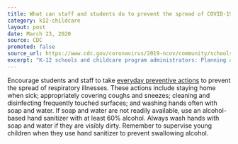 ```yaml
---
title: What can staff and students do to prevent the spread of COVID-19?
category: k12-childcare
layout: post
date: March 23, 2020
source: CDC
promoted: false
source_url: https://www.cdc.gov/coronavirus/2019-ncov/community/schools-childcare/schools-faq.html
excerpt: "K-12 schools and childcare program administrators: Planning and preparedness"
---
```


Encourage students and staff to take [everyday preventive actions](https://www.cdc.gov/coronavirus/2019-ncov/prepare/prevention.html) to prevent the spread of respiratory illnesses. These actions include staying home when sick; appropriately covering coughs and sneezes; cleaning and disinfecting frequently touched surfaces; and washing hands often with soap and water. If soap and water are not readily available, use an alcohol-based hand sanitizer with at least 60% alcohol. Always wash hands with soap and water if they are visibly dirty. Remember to supervise young children when they use hand sanitizer to prevent swallowing alcohol.